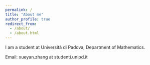 ```yaml
---
permalink: /
title: "About me"
author_profile: true
redirect_from: 
  - /about/
  - /about.html
---
```


I am a student at Università di Padova, Department of Mathematics. 

Email: xueyan.zhang at studenti.unipd.it
